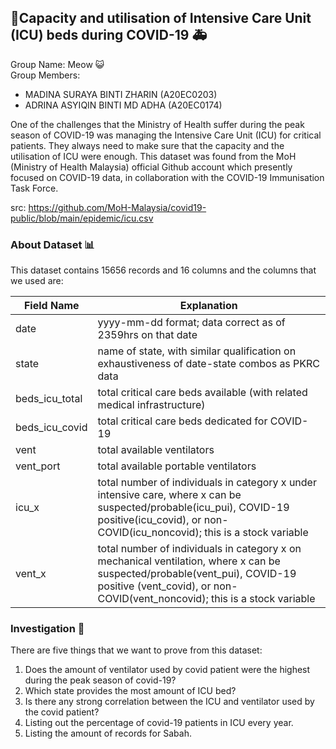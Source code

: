 ## 🏥Capacity and utilisation of Intensive Care Unit (ICU) beds during COVID-19 🚑

Group Name: Meow 😺   
Group Members: 
- MADINA SURAYA BINTI ZHARIN (A20EC0203)
- ADRINA ASYIQIN BINTI MD ADHA (A20EC0174)

One of the challenges that the Ministry of Health suffer during the peak season of COVID-19 was managing the Intensive Care Unit (ICU) for critical patients. They always need to make sure that the capacity and the utilisation of ICU were enough. This dataset was found from the MoH (Ministry of Health Malaysia) official Github account which presently focused on COVID-19 data, in collaboration with the COVID-19 Immunisation Task Force.

src: https://github.com/MoH-Malaysia/covid19-public/blob/main/epidemic/icu.csv  

### About Dataset 📊

This dataset contains 15656 records and 16 columns and the columns that we used are:

| Field Name | Explanation |
| ------ | ------ |
| date | yyyy-mm-dd format; data correct as of 2359hrs on that date |
| state | name of state, with similar qualification on exhaustiveness of date-state combos as PKRC data  |
| beds_icu_total| total critical care beds available (with related medical infrastructure) |
| beds_icu_covid| total critical care beds dedicated for COVID-19  |
| vent | total available ventilators |
| vent_port | total available portable ventilators|
| icu_x | total number of individuals in category x under intensive care, where x can be suspected/probable(icu_pui), COVID-19 positive(icu_covid), or non-COVID(icu_noncovid); this is a stock variable |
| vent_x | total number of individuals in category x on mechanical ventilation, where x can be suspected/probable(vent_pui), COVID-19 positive (vent_covid), or non-COVID(vent_noncovid); this is a stock variable |

### Investigation 🔬
There are five things that we want to prove from this dataset:
1. Does the amount of ventilator used by covid patient were the highest during the peak season of covid-19?
2. Which state provides the most amount of ICU bed?
3. Is there any strong correlation between the ICU and ventilator used by the covid patient?
4. Listing out the percentage of covid-19 patients in ICU every year.
5. Listing the amount of records for Sabah.
